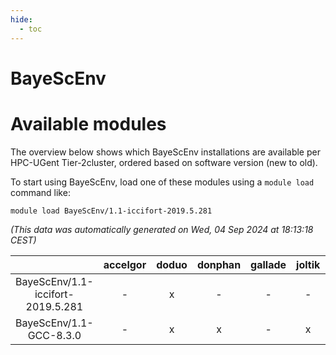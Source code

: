 ```yaml
---
hide:
  - toc
---
```


BayeScEnv
=========

# Available modules


The overview below shows which BayeScEnv installations are available per HPC-UGent Tier-2cluster, ordered based on software version (new to old).

To start using BayeScEnv, load one of these modules using a `module load` command like:

```shell
module load BayeScEnv/1.1-iccifort-2019.5.281
```

*(This data was automatically generated on Wed, 04 Sep 2024 at 18:13:18 CEST)*  

| |accelgor|doduo|donphan|gallade|joltik|shinx|skitty|
| :---: | :---: | :---: | :---: | :---: | :---: | :---: | :---: |
|BayeScEnv/1.1-iccifort-2019.5.281|-|x|-|-|-|-|-|
|BayeScEnv/1.1-GCC-8.3.0|-|x|x|-|x|-|-|
